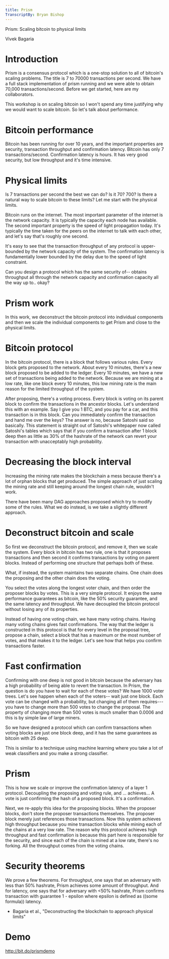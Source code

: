```yaml
---
title: Prism
TranscriptBy: Bryan Bishop
---
```


Prism: Scaling bitcoin to physical limits

Vivek Bagaria

# Introduction

Prism is a consensus protocol which is a one-stop solution to all of bitcoin's scaling problems. The title is 7 to 70000 transactions per second. We have a full stack implementation of prism running and we were able to obtain 70,000 transactions/second. Before we get started, here are my collaborators.

This workshop is on scaling bitcoin so I won't spend any time justifying why we would want to scale bitcoin. So let's talk about performance.

# Bitcoin performance

Bitcoin has been running for over 10 years, and the important properties are security, transaction throughput and confirmation latency. Bitcoin has only 7 transactions/second. Confirmation latency is hours. It has very good security, but low throughput and it's time intensive.

# Physical limits

Is 7 transactions per second the best we can do? Is it 70? 700? Is there a natural way to scale bitcoin to these limits? Let me start with the physical limits.

Bitcoin runs on the internet. The most important parameter of the internet is the network capacity. It is typically the capacity each node has available. The second important property is the speed of light propagation today. It's typically the time taken for the peers on the internet to talk with each other, and let's say that's roughly one second.

It's easy to see that the transaction throughput of any protocol is upper-bounded by the network capacity of the system. The confirmation latency is fundamentally lower bounded by the delay due to the speed of light constraint.

Can you design a protocol which has the same security of-- obtains throughput all through the network capacity and confirmation capacity all the way up to.. okay?

# Prism work

In this work, we deconstruct the bitcoin protocol into individual components and then we scale the individual components to get Prism and close to the physical limits.

# Bitcoin protocol

In the bitcoin protocol, there is a block that follows various rules. Every block gets proposed to the network. About every 10 minutes, there's a new block proposed to be added to the ledger. Every 10 minutes, we have a new set of transactions being added to the network. Because we are mining at a low rate, like one block every 10 minutes, this low mining rate is the main reason for the limited throughput of the system.

After proposing, there's a voting process. Every block is voting on its parent block to confirm the transactions in the ancestor blocks. Let's understand this with an example. Say I give you 1 BTC, and you pay for a car, and this transaction is in this block. Can you immediately confirm the transaction and hand me over the keys? The answer is no, because Satoshi said so basically. This statement is straight out of Satoshi's whitepaper now called Satoshi's tables which says that if you confirm a transaction after 1 block deep then as little as 30% of the hashrate of the network can revert your transaction with unacceptably high probability.

# Decreasing the block interval

Increasing the mining rate makes the blockchain a mess because there's a lot of orphan blocks that get produced. The simple approach of just scaling the mining rate and still keeping around the longest chain rule, wouldn't work.

There have been many DAG approaches proposed which try to modify some of the rules. What we do instead, is we take a slightly different approach.

# Deconstruct bitcoin and scale

So first we deconstruct the bitcoin protocol, and remove it, then we scale the system. Every block in bitcoin has two rule, one is that it proposes transactions and then second it confirms transactions by voting on parent blocks. Instead of performing one structure that perhaps both of these.

What, if instead, the system maintains two separate chains. One chain does the proposing and the other chain does the voting.

You select the votes along the longest voter chain, and then order the proposer blocks by votes. This is a very simple protocol. It enjoys the same performance guarantees as bitcoin, like the 50% security guarantee, and the same latency and throughput. We have decoupled the bitcoin protocol without losing any of its properties.

Instead of having one voting chain, we have many voting chains. Having many voting chains gives fast confirmations. The way that the ledger is constructed in this protocol is that for every level in the proposal tree, propose a chain, select a block that has a maximum or the most number of votes, and that makes it to the ledger. Let's see how that helps you confirm transactions faster.

# Fast confirmation

Confirming with one deep is not good in bitcoin because the adversary has a high probability of being able to revert the transaction. In Prism, the question is do you have to wait for each of these votes? We have 1000 voter trees. Let's see happen when each of the voters-- wait just one block. Each vote can be changed with a probability, but changing all of them requires--- you have to change more than 500 votes to change the proposal. The property of changing more than 500 votes is much smaller than 0.0006 and this is by simple law of large miners.

So we have designed a protocol which can confirm transactions when voting blocks are just one block deep, and it has the same guarantees as bitcoin with 25 deep.

This is similar to a technique using machine learning where you take a lot of weak classifiers and you make a strong classifier.

# Prism

This is how we scale or improve the confirmation latency of a layer 1 protocol. Decoupling the proposing and voting rule, and ... achieves... A vote is just confirming the hash of a proposed block. It's a confirmation.

Next, we re-apply this idea for the proposing blocks. When the proposer blocks, don't store the proposer transactions themselves. The proposer block merely just references those transactions. Now this system achieves high throughput because you mine transaction blocks while mining each of the chains at a very low rate. The reason why this protocol achieves high throughput and fast confirmation is because this part here is responsible for the security, and since each of the chain is mined at a low rate, there's no forking. All the throughput comes from the voting chains.

# Security theorems

We prove a few theorems. For throughput, one says that an adversary with less than 50% hashrate, Prism achieves some amount of throughput. And for latency, one says that for adversary with <50% hashrate, Prism confirms transaction with guarantee 1 - epsilon where epsilon is defined as ((some formula)) latency.

* Bagaria et al., "Deconstructing the blockchain to approach physical limits"

# Demo

<http://bit.do/prismdemo>

